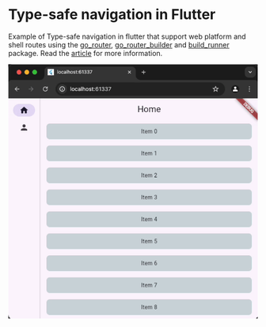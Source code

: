 # Type-safe navigation in Flutter

Example of Type-safe navigation in flutter that support web platform and shell routes using the [go_router](https://pub.dev/packages/go_router), [go_router_builder](https://pub.dev/packages/go_router_builder) and [build_runner](https://pub.dev/packages/build_runner) package.
Read the [article](https://pub.dev/packages/nested_navigation) for more information.

<img src="https://github.com/cp-pratik-k/type-safe-navigation-flutter/raw/main/gif/shell-route.gif"> 